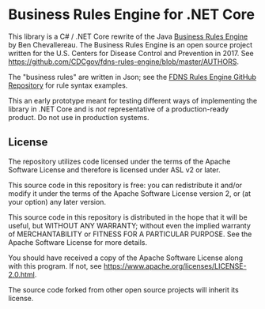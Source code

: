 # Business Rules Engine for .NET Core

This library is a C# / .NET Core rewrite of the Java [Business Rules Engine](https://github.com/cdcgov/fdns-rules-engine) by Ben Chevallereau. The Business Rules Engine is an open source project written for the U.S. Centers for Disease Control and Prevention in 2017. See https://github.com/CDCgov/fdns-rules-engine/blob/master/AUTHORS.

The "business rules" are written in Json; see the [FDNS Rules Engine GitHub Repository](https://github.com/cdcgov/fdns-rules-engine) for rule syntax examples.

This an early prototype meant for testing different ways of implementing the library in .NET Core and is _not_ representative of a production-ready product. Do not use in production systems.

## License
The repository utilizes code licensed under the terms of the Apache Software License and therefore is licensed under ASL v2 or later.

This source code in this repository is free: you can redistribute it and/or modify it under the terms of the Apache Software License version 2, or (at your option) any later version.

This source code in this repository is distributed in the hope that it will be useful, but WITHOUT ANY WARRANTY; without even the implied warranty of MERCHANTABILITY or FITNESS FOR A PARTICULAR PURPOSE. See the Apache Software License for more details.

You should have received a copy of the Apache Software License along with this program. If not, see https://www.apache.org/licenses/LICENSE-2.0.html.

The source code forked from other open source projects will inherit its license.